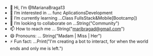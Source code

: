 - 👋 Hi, I’m @MarianaBraga13
- 👀 I’m interested in ... func AplicationsDevelopment
- 🌱 I’m currently learning ...Class FullsStack&Mobile[Bootcamp])
- 💞️ I’m looking to collaborate on ...String("Community")
- 📫 How to reach me ... String("maribragad@gmail.com")
- 😄 Pronouns: ... String("Madam | Miss | Her")
- ⚡ Fun fact: ...Print("I'm creating a bot to interact, for when the world ends and only me is left.")

<!---
MarianaBraga13/MarianaBraga13 is a ✨ special ✨ repository because its `README.md` (this file) appears on your GitHub profile.
You can click the Preview link to take a look at your changes.
--->

